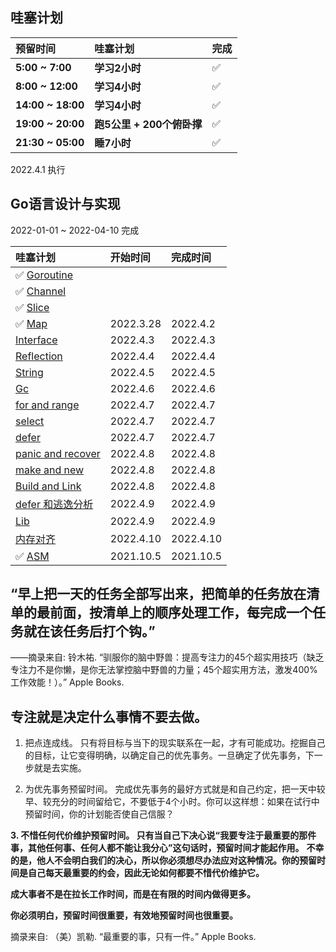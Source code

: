 


## 哇塞计划 


| 预留时间             | 哇塞计划                 | 完成          |
| :---------------   | :--------------         | :------------ |
| **5:00 ~ 7:00**    | **学习2小时**            | ✅            |
| **8:00 ~ 12:00**   | **学习4小时**            | ✅            |
| **14:00 ~ 18:00**  | **学习4小时**            | ✅            |
| **19:00 ~ 20:00**  | **跑5公里 + 200个俯卧撑** | ✅            |
| **21:30 ~ 05:00**  | **睡7小时**              | ✅            |

2022.4.1 执行


## Go语言设计与实现

2022-01-01 ~ 2022-04-10 完成




|  哇塞计划                        |  开始时间            | 完成时间       |
|  :---------------               | :--------------    | :------------ |
|  ✅ [Goroutine](Goroutine.md)   |                    |              |
|  ✅ [Channel](channel.md)       |                    |              |
|  ✅ [Slice](slice.md)           |                    |              |
|  ✅ [Map](Map.md)               |  2022.3.28         | 2022.4.2     |
|  [Interface](Interface.md)      |  2022.4.3          | 2022.4.3     |
|  [Reflection](reflection.md)    |  2022.4.4          | 2022.4.4     |
|  [String](String.md)            |  2022.4.5          | 2022.4.5     |
|  [Gc](gc.md)                    |  2022.4.6          | 2022.4.6     |
|  [for and range]()              |  2022.4.7          | 2022.4.7     |
|  [select]()                     |  2022.4.7          | 2022.4.7     |
|  [defer]()                      |  2022.4.7          | 2022.4.7     |
|  [panic and recover ]()         |  2022.4.8          | 2022.4.8     |
|  [make and new]()               |  2022.4.8          | 2022.4.8     |
|  [Build and Link](build.md)     |  2022.4.8          | 2022.4.8     |
|  [defer 和逃逸分析]()             |  2022.4.9          | 2022.4.9     |
|  [Lib](lib.md)                  |  2022.4.9          | 2022.4.9     |
|  [内存对齐]()                    |  2022.4.10          | 2022.4.10     |
|  ✅ [ASM](asm.md)               |  2021.10.5          | 2021.10.5     |


<!-- 1. ✅ [Goroutine](Goroutine.md)
1. ✅ [Channel](channel.md)
2. ✅ [Slice](slice.md)
3. ✅ [Map](Map.md)  
4. [String](String.md)
5. [for and range]()
6. [select]()
7. [defer]()
8. [panic and recover ]()
9.  [make and new]()  
10. [Interface](Interface.md)
11. [Reflection](reflection.md)
12. [Gc](gc.md)  
13. [Build and Link](build.md)
14. [defer 和逃逸分析]()
15. [Lib](lib.md)
16. [内存对齐]()
17. ✅ [ASM](asm.md)   -->







## “早上把一天的任务全部写出来，把简单的任务放在清单的最前面，按清单上的顺序处理工作，每完成一个任务就在该任务后打个钩。”

——摘录来自: 铃木祐. “驯服你的脑中野兽：提高专注力的45个超实用技巧（缺乏专注力不是你懒，是你无法掌控脑中野兽的力量；45个超实用方法，激发400%工作效能！）。” Apple Books.


## 专注就是决定什么事情不要去做。

1. 把点连成线。 只有将目标与当下的现实联系在一起，才有可能成功。挖掘自己的目标，让它变得明确，以确定自己的优先事务。一旦确定了优先事务，下一步就是去实施。

2. 为优先事务预留时间。 完成优先事务的最好方式就是和自己约定，把一天中较早、较充分的时间留给它，不要低于4个小时。你可以这样想：如果在试行中预留时间，你的计划能否使自己信服？

**3. 不惜任何代价维护预留时间。 只有当自己下决心说“我要专注于最重要的那件事，其他任何事、任何人都不能让我分心”这句话时，预留时间才能起作用。**
**不幸的是，他人不会明白我们的决心，所以你必须想尽办法应对这种情况。你的预留时间是自己每天最重要的约会，因此无论如何都要不惜代价维护它。**

**成大事者不是在拉长工作时间，而是在有限的时间内做得更多。**

**你必须明白，预留时间很重要，有效地预留时间也很重要。**

摘录来自: （美）凯勒. “最重要的事，只有一件。” Apple Books.
